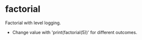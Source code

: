 # factorial
Factorial with level logging.
- Change value with 'print(factorial(5))' for different outcomes.
